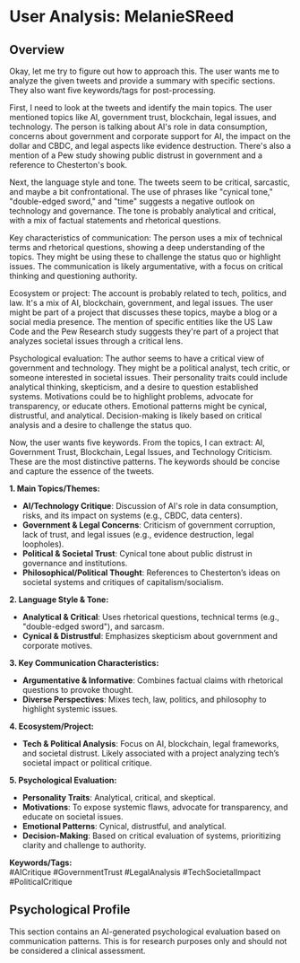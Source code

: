 # User Analysis: MelanieSReed

## Overview

<think>
Okay, let me try to figure out how to approach this. The user wants me to analyze the given tweets and provide a summary with specific sections. They also want five keywords/tags for post-processing. 

First, I need to look at the tweets and identify the main topics. The user mentioned topics like AI, government trust, blockchain, legal issues, and technology. The person is talking about AI's role in data consumption, concerns about government and corporate support for AI, the impact on the dollar and CBDC, and legal aspects like evidence destruction. There's also a mention of a Pew study showing public distrust in government and a reference to Chesterton's book. 

Next, the language style and tone. The tweets seem to be critical, sarcastic, and maybe a bit confrontational. The use of phrases like "cynical tone," "double-edged sword," and "time" suggests a negative outlook on technology and governance. The tone is probably analytical and critical, with a mix of factual statements and rhetorical questions.

Key characteristics of communication: The person uses a mix of technical terms and rhetorical questions, showing a deep understanding of the topics. They might be using these to challenge the status quo or highlight issues. The communication is likely argumentative, with a focus on critical thinking and questioning authority.

Ecosystem or project: The account is probably related to tech, politics, and law. It's a mix of AI, blockchain, government, and legal issues. The user might be part of a project that discusses these topics, maybe a blog or a social media presence. The mention of specific entities like the US Law Code and the Pew Research study suggests they're part of a project that analyzes societal issues through a critical lens.

Psychological evaluation: The author seems to have a critical view of government and technology. They might be a political analyst, tech critic, or someone interested in societal issues. Their personality traits could include analytical thinking, skepticism, and a desire to question established systems. Motivations could be to highlight problems, advocate for transparency, or educate others. Emotional patterns might be cynical, distrustful, and analytical. Decision-making is likely based on critical analysis and a desire to challenge the status quo.

Now, the user wants five keywords. From the topics, I can extract: AI, Government Trust, Blockchain, Legal Issues, and Technology Criticism. These are the most distinctive patterns. The keywords should be concise and capture the essence of the tweets.
</think>

**1. Main Topics/Themes:**  
- **AI/Technology Critique**: Discussion of AI's role in data consumption, risks, and its impact on systems (e.g., CBDC, data centers).  
- **Government & Legal Concerns**: Criticism of government corruption, lack of trust, and legal issues (e.g., evidence destruction, legal loopholes).  
- **Political & Societal Trust**: Cynical tone about public distrust in governance and institutions.  
- **Philosophical/Political Thought**: References to Chesterton’s ideas on societal systems and critiques of capitalism/socialism.  

**2. Language Style & Tone:**  
- **Analytical & Critical**: Uses rhetorical questions, technical terms (e.g., "double-edged sword"), and sarcasm.  
- **Cynical & Distrustful**: Emphasizes skepticism about government and corporate motives.  

**3. Key Communication Characteristics:**  
- **Argumentative & Informative**: Combines factual claims with rhetorical questions to provoke thought.  
- **Diverse Perspectives**: Mixes tech, law, politics, and philosophy to highlight systemic issues.  

**4. Ecosystem/Project:**  
- **Tech & Political Analysis**: Focus on AI, blockchain, legal frameworks, and societal distrust. Likely associated with a project analyzing tech’s societal impact or political critique.  

**5. Psychological Evaluation:**  
- **Personality Traits**: Analytical, critical, and skeptical.  
- **Motivations**: To expose systemic flaws, advocate for transparency, and educate on societal issues.  
- **Emotional Patterns**: Cynical, distrustful, and analytical.  
- **Decision-Making**: Based on critical evaluation of systems, prioritizing clarity and challenge to authority.  

**Keywords/Tags:**  
#AICritique #GovernmentTrust #LegalAnalysis #TechSocietalImpact #PoliticalCritique

## Psychological Profile

This section contains an AI-generated psychological evaluation based on communication patterns. This is for research purposes only and should not be considered a clinical assessment.
